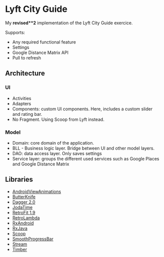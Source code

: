 # Lyft City Guide

My **revised\*\*2** implementation of the Lyft City Guide exercice. 

Supports:

* Any required functional feature
* Settings
* Google Distance Matrix API
* Pull to refresh

## Architecture

### UI

* Activities
* Adapters
* Components: custom UI components. Here, includes a custom slider and rating bar.
* No Fragment. Using Scoop from Lyft instead.

### Model

* Domain: core domain of the application.
* BLL - Business logic layer. Bridge between UI and other model layers.
* DAO: data access layer. Only saves settings
* Service layer: groups the different used services such as Google Places and Google Distance Matrix

## Libraries

* [AndroidViewAnimations](https://github.com/daimajia/AndroidViewAnimations)
* [ButterKnife](http://jakewharton.github.io/butterknife/)
* [Dagger 2.0](https://github.com/google/dagger)
* [JodaTime](http://www.joda.org/joda-time/)
* [RetroFit 1.9](http://square.github.io/retrofit/)
* [RetroLambda](https://github.com/orfjackal/retrolambda)
* [RxAndroid](https://github.com/ReactiveX/RxAndroid)
* [RxJava](https://github.com/ReactiveX/RxJava)
* [Scoop](https://github.com/lyft/scoop)
* [SmoothProgressBar](https://github.com/castorflex/SmoothProgressBar)
* [Stream](https://github.com/aNNiMON/Lightweight-Stream-API)
* [Timber](https://github.com/JakeWharton/timber)
